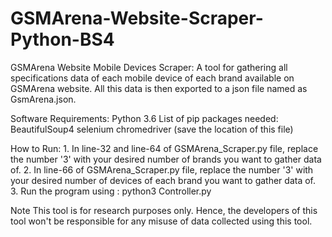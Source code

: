 # GSMArena-Website-Scraper-Python-BS4

GSMArena Website Mobile Devices Scraper:
A tool for gathering all specifications data of each mobile device of each brand available on GSMArena website.
All this data is then exported to a json file named as GsmArena.json.

Software Requirements:
	Python 3.6
	List of pip packages needed:
		BeautifulSoup4
		selenium
	chromedriver (save the location of this file)


How to Run:
	1. In line-32 and line-64  of GSMArena_Scraper.py file, replace the number '3' with your desired number of brands you want to gather data of.
        2. In line-66 of GSMArena_Scraper.py file, replace the number '3' with your desired number of devices of each brand you want to gather data of.
	3. Run the program using : python3 Controller.py
	
Note
This tool is for research purposes only. Hence, the developers of this tool won't be responsible for any misuse of data collected using this tool.
